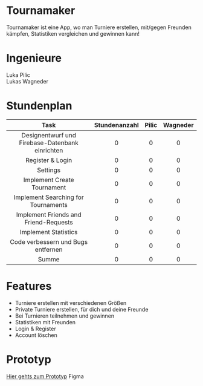 # Tournamaker
Tournamaker ist eine App, wo man Turniere erstellen, mit/gegen Freunden kämpfen, Statistiken vergleichen und gewinnen kann! 
<br/>

# Ingenieure
Luka Pilic
<br/>
Lukas Wagneder

# Stundenplan
| Task | Stundenanzahl | Pilic | Wagneder |
| :---:        |     :---:      |      :---:      |      :---:      |
| Designentwurf und Firebase-Datenbank einrichten | 0 | 0 | 0 |
| Register & Login | 0 | 0 | 0 |
| Settings | 0 | 0 | 0 |
| Implement Create Tournament | 0 | 0 | 0 |
| Implement Searching for Tournaments | 0 | 0 | 0 |
| Implement Friends and Friend-Requests | 0 | 0 | 0 |
| Implement Statistics | 0 | 0 | 0 |
| Code verbessern und Bugs entfernen | 0 | 0 | 0 |
| Summe | 0 | 0 | 0 |

# Features
* Turniere erstellen mit verschiedenen Größen
* Private Turniere erstellen, für dich und deine Freunde
* Bei Turnieren teilnehmen und gewinnen
* Statistiken mit Freunden
* Login & Register
* Account löschen

# Prototyp
[Hier gehts zum Prototyp](https://www.figma.com/proto/uovG0i49KDyEOmPFC7p4SJ/Tournamaker?node-id=6%3A2&scaling=scale-down)
Figma
